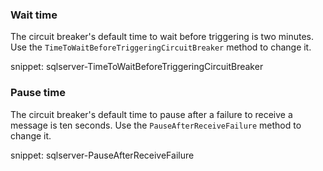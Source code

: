 ### Wait time

The circuit breaker's default time to wait before triggering is two minutes. Use the `TimeToWaitBeforeTriggeringCircuitBreaker` method to change it.

snippet: sqlserver-TimeToWaitBeforeTriggeringCircuitBreaker


### Pause time

The circuit breaker's default time to pause after a failure to receive a message is ten seconds. Use the `PauseAfterReceiveFailure` method to change it.

snippet: sqlserver-PauseAfterReceiveFailure
